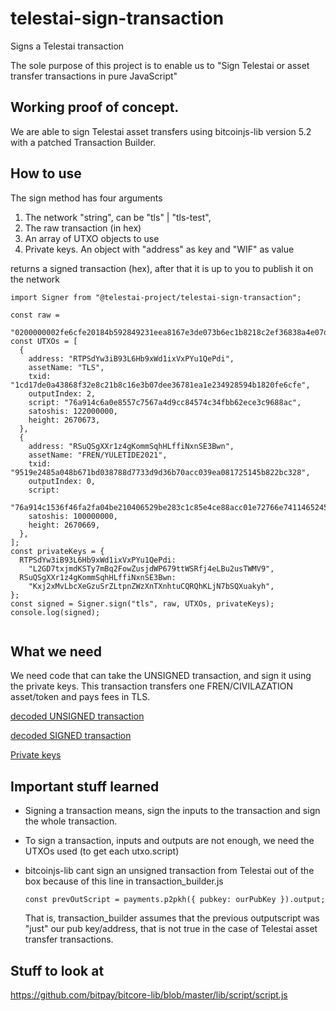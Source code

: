 # telestai-sign-transaction

Signs a Telestai transaction

The sole purpose of this project is to enable us to
"Sign Telestai or asset transfer transactions in pure JavaScript"

## Working proof of concept.

We are able to sign Telestai asset transfers using bitcoinjs-lib version 5.2 with a patched
Transaction Builder.

## How to use

The sign method has four arguments
1) The network "string", can be "tls" | "tls-test",
2) The raw transaction (in hex)
3) An array of UTXO objects to use
4) Private keys. An object with "address" as key and "WIF" as value

returns a signed transaction (hex), after that it is up to you to publish it on the network
```
import Signer from "@telestai-project/telestai-sign-transaction";

const raw =
  "0200000002fe6cfe20184b592849231eea8167e3de073b6ec1b8218c2ef36838a4e07dd11c0200000000ffffffff28c32b825b14251708ea39c0ac706bd3d933778d7838d01b678b045a48e219950000000000ffffffff0200000000000000003a76a91416014dfb02a07417cbf8c0366ee5ae0a29d5878f88acc01e72766e74114652454e2f59554c45544944453230323100e1f5050000000075000e2707000000001976a914c6a0e8557c7567a4d9cc84574c34fbb62ece3c9688ac00000000";
const UTXOs = [
  {
    address: "RTPSdYw3iB93L6Hb9xWd1ixVxPYu1QePdi",
    assetName: "TLS",
    txid: "1cd17de0a43868f32e8c21b8c16e3b07dee36781ea1e234928594b1820fe6cfe",
    outputIndex: 2,
    script: "76a914c6a0e8557c7567a4d9cc84574c34fbb62ece3c9688ac",
    satoshis: 122000000,
    height: 2670673,
  },
  {
    address: "RSuQSgXXr1z4gKommSqhHLffiNxnSE3Bwn",
    assetName: "FREN/YULETIDE2021",
    txid: "9519e2485a048b671bd038788d7733d9d36b70acc039ea081725145b822bc328",
    outputIndex: 0,
    script:
      "76a914c1536f46fa2fa04be210406529be283c1c85e4ce88acc01e72766e74114652454e2f59554c45544944453230323100e1f5050000000075",
    satoshis: 100000000,
    height: 2670669,
  },
];
const privateKeys = {
  RTPSdYw3iB93L6Hb9xWd1ixVxPYu1QePdi:
    "L2GD7txjmdKSTy7mBq2FowZusjdWP679ttWSRfj4eLBu2usTWMV9",
  RSuQSgXXr1z4gKommSqhHLffiNxnSE3Bwn:
    "Kxj2xMvLbcXeGzuSrZLtpnZWzXnTXnhtuCQRQhKLjN7bSQXuakyh",
};
const signed = Signer.sign("tls", raw, UTXOs, privateKeys);
console.log(signed);


```

## What we need

We need code that can take the UNSIGNED transaction, and sign it using the private keys.
This transaction transfers one FREN/CIVILAZATION asset/token and pays fees in TLS.

[decoded UNSIGNED transaction](./mock/decodedUnsignedTransaction.json)

[decoded SIGNED transaction](./mock/decodedSignedTransaction.json)

[Private keys](./mock/privateKeys.json)

## Important stuff learned

- Signing a transaction means, sign the inputs to the transaction and sign the whole transaction.

- To sign a transaction, inputs and outputs are not enough, we need the UTXOs used (to get each utxo.script)

- bitcoinjs-lib cant sign an unsigned transaction from Telestai out of the box because
  of this line in transaction_builder.js

  `const prevOutScript = payments.p2pkh({ pubkey: ourPubKey }).output;`

  That is, transaction_builder assumes that the previous outputscript was "just" our pub key/address, that is not true in the case of Telestai asset transfer transactions.

## Stuff to look at

https://github.com/bitpay/bitcore-lib/blob/master/lib/script/script.js
